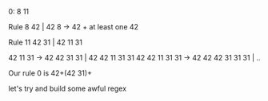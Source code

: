 0: 8 11

Rule 8
42 | 42 8
-> 42 +
at least one 42

Rule 11 42 31 | 42 11 31

42 11 31
-> 42 42 31 31 | 42 42 11 31 31
42 42 11 31 31
-> 42 42 42 31 31 31 | ..

Our rule 0 is
42+(42 31)+

let's try and build some awful regex
